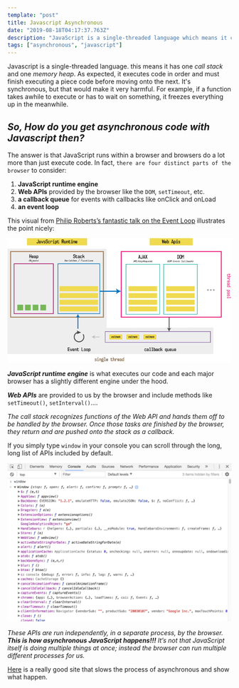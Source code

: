 ```yaml
---
template: "post"
title: Javascript Asynchronous
date: "2019-08-18T04:17:37.763Z"
description: "JavaScript is a single-threaded language which means it can only handle one task or piece of code at a time, but how is it asynchronous?"
tags: ["asynchronous", "javascript"]
---
```



Javascript is a single-threaded language. this means it has one *call stack* and one *memory heap*. As expected, it executes code in order and must finish executing a piece code before moving onto the next. It's synchronous, but that would make it very harmful. For example, if a function takes awhile to execute or has to wait on something, it freezes everything up in the meanwhile.

## _*So, How do you get asynchronous code with Javascript then?*_

The answer is that JavaScript runs within a browser and browsers do a lot more than just execute code. In fact, `there are four distinct parts of the browser` to consider:

1. **JavaScript runtime engine**
2. **Web APIs** provided by the browser like the `DOM`, `setTimeout`, etc.
3. **a callback queue** for events with callbacks like onClick and onLoad
4. **an event loop**

This visual from [Philip Roberts’s fantastic talk on the Event Loop](https://youtu.be/8aGhZQkoFbQ) illustrates the point nicely:

![Browsers under the hood](_browsers.jpg)

**_JavaScript runtime  engine_** is what executes our code and each major browser has a slightly different engine under the hood.

**_Web APIs_** are provided to us by the browser and include methods like `setTimeout()`, `setInterval()`.... 

*The *call stack* recognizes functions of the Web API and hands them off to be handled by the browser. Once those tasks are finished by the browser, they return and are pushed onto the stack as a callback.*

If you simply type `window` in your console you can scroll through the long, long list of APIs included by default.

![Web API](_window.jpg)


_These APIs are run independently, in a separate process, by the browser. **This is how asynchronous JavaScript happens!!!** It’s not that JavaScript itself is doing multiple things at once; instead *the browser can run multiple different processes* for us._

[Here](http://latentflip.com/loupe/) is a really good site that slows the process of asynchronous and show what happen. 
